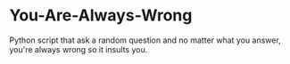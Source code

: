 # You-Are-Always-Wrong
Python script that ask a random question and no matter what you answer, you're always wrong so it insults you.
